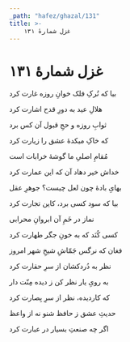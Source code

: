 ```yaml
---
_path: "hafez/ghazal/131"
title: >-
    غزل شمارهٔ ۱۳۱
---
```

# غزل شمارهٔ ۱۳۱

<div class="b" id="bn1"><div class="m1"><p>بیا که تُرکِ فلک خوانِ روزه غارت کرد</p></div>
<div class="m2"><p>هلالِ عید به دورِ قدح اشارت کرد</p></div></div>
<div class="b" id="bn2"><div class="m1"><p>ثوابِ روزه و حجِ قبول آن کس برد</p></div>
<div class="m2"><p>که خاکِ میکدهٔ عشق را زیارت کرد</p></div></div>
<div class="b" id="bn3"><div class="m1"><p>مُقامِ اصلیِ ما گوشهٔ خرابات است</p></div>
<div class="m2"><p>خداش خیر دهاد آن که این عمارت کرد</p></div></div>
<div class="b" id="bn4"><div class="m1"><p>بهایِ بادهٔ چون لعل چیست؟ جوهرِ عقل</p></div>
<div class="m2"><p>بیا که سود کسی برد، کاین تجارت کرد</p></div></div>
<div class="b" id="bn5"><div class="m1"><p>نماز در خَمِ آن ابروانِ محرابی</p></div>
<div class="m2"><p>کسی کُنَد که به خونِ جگر طهارت کرد</p></div></div>
<div class="b" id="bn6"><div class="m1"><p>فغان که نرگس جَمّاشِ شیخِ شهر امروز</p></div>
<div class="m2"><p>نظر به دُردکشان از سرِ حقارت کرد</p></div></div>
<div class="b" id="bn7"><div class="m1"><p>به رویِ یار نظر کن ز دیده مِنّت دار</p></div>
<div class="m2"><p>که کاردیده، نظر از سرِ بِصارت کرد</p></div></div>
<div class="b" id="bn8"><div class="m1"><p>حدیثِ عشق ز حافظ شنو نه از واعظ</p></div>
<div class="m2"><p>اگر چه صنعتِ بسیار در عبارت کرد</p></div></div>
